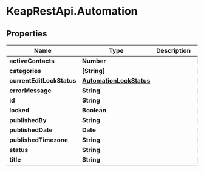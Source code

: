 # KeapRestApi.Automation

## Properties

Name | Type | Description | Notes
------------ | ------------- | ------------- | -------------
**activeContacts** | **Number** |  | [optional] 
**categories** | **[String]** |  | [optional] 
**currentEditLockStatus** | [**AutomationLockStatus**](AutomationLockStatus.md) |  | [optional] 
**errorMessage** | **String** |  | [optional] 
**id** | **String** |  | [optional] 
**locked** | **Boolean** |  | [optional] 
**publishedBy** | **String** |  | [optional] 
**publishedDate** | **Date** |  | [optional] 
**publishedTimezone** | **String** |  | [optional] 
**status** | **String** |  | [optional] 
**title** | **String** |  | [optional] 



